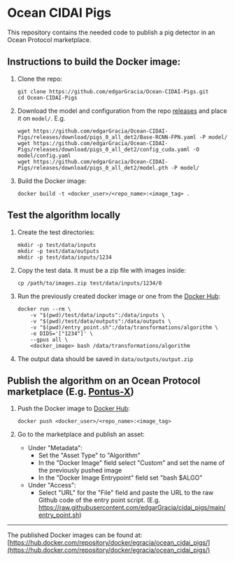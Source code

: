 # Ocean CIDAI Pigs

This repository contains the needed code to publish a pig detector in an Ocean Protocol marketplace.

## Instructions to build the Docker image:
1. Clone the repo:
    
    ```
    git clone https://github.com/edgarGracia/Ocean-CIDAI-Pigs.git
    cd Ocean-CIDAI-Pigs
    ```
3. Download the model and configuration from the repo [releases](https://github.com/edgarGracia/Ocean-CIDAI-Pigs/releases) and place it on ```model/```. E.g.

    ```
    wget https://github.com/edgarGracia/Ocean-CIDAI-Pigs/releases/download/pigs_0_all_det2/Base-RCNN-FPN.yaml -P model/
    wget https://github.com/edgarGracia/Ocean-CIDAI-Pigs/releases/download/pigs_0_all_det2/config_cuda.yaml -O model/config.yaml
    wget https://github.com/edgarGracia/Ocean-CIDAI-Pigs/releases/download/pigs_0_all_det2/model.pth -P model/
    ```

4. Build the Docker image:

    ```
    docker build -t <docker_user>/<repo_name>:<image_tag> .
    ```

## Test the algorithm locally
1. Create the test directories:

    ```
    mkdir -p test/data/inputs
    mkdir -p test/data/outputs
    mkdir -p test/data/inputs/1234
    ```

2. Copy the test data. It must be a zip file with images inside:

    ```cp /path/to/images.zip test/data/inputs/1234/0```

3. Run the previously created docker image or one from the [Docker Hub](https://hub.docker.com/repository/docker/egracia/ocean_cidai_pigs/):
    ```
    docker run --rm \
        -v "$(pwd)/test/data/inputs":/data/inputs \
        -v "$(pwd)/test/data/outputs":/data/outputs \
        -v "$(pwd)/entry_point.sh":/data/transformations/algorithm \
        -e DIDS='["1234"]' \
        --gpus all \
        <docker_image> bash /data/transformations/algorithm
    ```

4. The output data should be saved in ```data/outputs/output.zip```

## Publish the algorithm on an Ocean Protocol marketplace (E.g. [Pontus-X](https://portal.pontus-x.eu/))
1. Push the Docker image to [Docker Hub](https://hub.docker.com/):

    ```docker push <docker_user>/<repo_name>:<image_tag>```

2. Go to the marketplace and publish an asset:
    - Under "Metadata":
        - Set the "Asset Type" to "Algorithm"
        - In the "Docker Image" field select "Custom" and set the name of the previously pushed image
        - In the "Docker Image Entrypoint" field set "bash $ALGO"
    - Under "Access":
        - Select "URL" for the "File" field and paste the URL to the raw Github code of the entry point script. (E.g. https://raw.githubusercontent.com/edgarGracia/cidai_pigs/main/entry_point.sh)


---

The published Docker images can be found at: [https://hub.docker.com/repository/docker/egracia/ocean_cidai_pigs/](https://hub.docker.com/repository/docker/egracia/ocean_cidai_pigs/)
